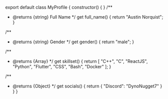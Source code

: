 export default class MyProfile {
  constructor() { }
  /**
   * @returns {string} Full Name
   */
  get full_name() {
    return "Austin Norquist";
  }

  /**
   * @returns {string} Gender
   */
  get gender() {
    return "male";
  }

  /**
   * @returns {Array<string>}
   */
  get skillset() {
    return [
      "C++", "C", "ReactJS",
      "Python", "Flutter", "CSS",
      "Bash", "Docker"
    ];
  }

  /**
   * @returns {Object}
   */
  get socials() {
    return {
      "Discord": "DynoNugget7"
    }
  }
}
